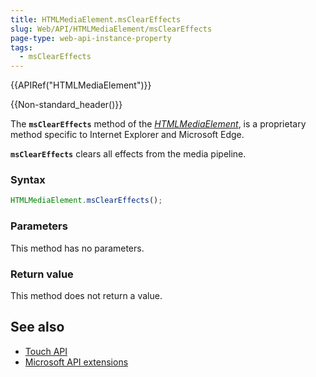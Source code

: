 ```yaml
---
title: HTMLMediaElement.msClearEffects
slug: Web/API/HTMLMediaElement/msClearEffects
page-type: web-api-instance-property
tags:
  - msClearEffects
---
```


{{APIRef("HTMLMediaElement")}}

{{Non-standard_header()}}

The **`msClearEffects`** method of the [_HTMLMediaElement_](/en-US/docs/Web/API/HTMLMediaElement), is a proprietary method specific to Internet Explorer and Microsoft Edge.

**`msClearEffects`** clears all effects from the media pipeline.

### Syntax

```js
HTMLMediaElement.msClearEffects();
```

### Parameters

This method has no parameters.

### Return value

This method does not return a value.

## See also

- [Touch API](/en-US/docs/Web/API/Touch)
- [Microsoft API extensions](/en-US/docs/Web/API/Microsoft_Extensions)
